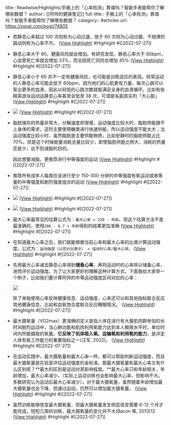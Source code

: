 title:: Readwise/Highlights/手腕上的「心率检测」靠谱吗？智能手表能帮你了解哪些数据？
author:: [[阿帅的健康笔记]]
full-title:: 手腕上的「心率检测」靠谱吗？智能手表能帮你了解哪些数据？
category:: #articles
url:: https://sspai.com/post/74805
- 若静息心率超过 100 次则称为心动过速，低于 60 次则为心动过缓，不规律的跳动则称为心率不齐。 ([View Highlight](https://read.readwise.io/read/01g8xp4pbwe3psm3vw9c90097x)) #Highlight #[[2022-07-27]]
- 静息心率大于 80，健康风险就会增加。有研究发现，静息心率大于 80bpm，心血管死亡率就会增加 33%，而全因死亡风险会增加 45% ([View Highlight](https://read.readwise.io/read/01g8xp4yyb7jxqyv07g8ncv9fe)) #Highlight #[[2022-07-27]]
- 静息心率小于 60 并不一定有健康风险，也可能是训练适应的表现。经常运动的人静息心率可能会低于 60bpm，因为他们的心肌更有力量，每次心跳可以泵出更多的血液，因此以较低的心跳次数就能满足全身的血液循环。比如有些精英游泳运动运静息心率甚至会低至 38 次，可谓是名副其实的「大心脏」 ([View Highlight](https://read.readwise.io/read/01g8xp5a4zwqjf51ke6hccepr3)) #Highlight #[[2022-07-27]]
- ![](https://cdn.sspai.com/2022/07/26/article/55c8b25ec68c8bcd63633848a2e1edbf?imageView2/2/w/1120/q/40/interlace/1/ignore-error/1) ([View Highlight](https://read.readwise.io/read/01g8xp6y7x5m2vys0hwt0nvhm2)) #Highlight #[[2022-07-27]]
- 脂肪储存的热量非常大，分解速度却很慢，运动强度比较大时，脂肪供能跟不上身体的需求，这时主要使用糖类进行快速供能，所以运动强度不能太大；当运动强度比较小时，虽然脂肪是主要供能物质，比如安静时的脂肪供能占比 70%。但是这个时候能量消耗总量比较少，即使脂肪供能比例大，消耗的热量还是少，达不到减脂的目的。
  
  因此想要减脂，更推荐进行中等强度的运动 ([View Highlight](https://read.readwise.io/read/01g8xp82emvbh547bhgmh0x4en)) #Highlight #[[2022-07-27]]
- 推荐所有成年人每周应该进行至少 150-300 分钟的中等强度有氧运动或者等量的中等强度和剧烈强度组合的运动 ([View Highlight](https://read.readwise.io/read/01g8xp8q6y6dgnk4rmdmhvpraw)) #Highlight #[[2022-07-27]]
- ![](https://cdn.sspai.com/2022/07/26/1653432a0050b93904a2730fc1fd8c7f.jpg?imageView2/2/w/1120/q/40/interlace/1/ignore-error/1) ([View Highlight](https://read.readwise.io/read/01g8xp998xezeaf7aq05eg4asv)) #Highlight #[[2022-07-27]]
- ![](https://cdn.sspai.com/2022/07/26/b06914f8ffa102812191980c2e5cae4c.png?imageView2/2/w/1120/q/40/interlace/1/ignore-error/1) ([View Highlight](https://read.readwise.io/read/01g8xp9r528cgd2psreb6m88zz)) #Highlight #[[2022-07-27]]
- 最大心率最常见的估算公式为：`最大心率 = 220 - 年龄`。但这个估算方法不是最准确的，使用`206 - 0.7 × 年龄`得到的结果更加准确 ([View Highlight](https://read.readwise.io/read/01g8xpaa11rvwvq388ssf4em57)) #Highlight #[[2022-07-27]]
- 在知道最大心率之后，我们就能根据当前心率和最大心率的比值计算运动强度，公式为：`运动强度（以百分比表示） = 运动时心率/最大心率。` ([View Highlight](https://read.readwise.io/read/01g8xpardhd8mn9hgx50xtbmzw)) #Highlight #[[2022-07-27]]
- 先用最大心率减去静息心率得到**储备心率**，再将运动时的心率除以储备心率，进而评价运动强度。为了让大家更好的理解这种计算方式，下面我给大家举一个例子，比如我们要计算阿帅的中等运动强度区间对应的心率：
  
  ![](https://cdn.sspai.com/2022/07/26/article/f8743ce5ed8e58606fa3712c9e4ceb6c?imageView2/2/w/1120/q/40/interlace/1/ignore-error/1)
  
  除了单独使用心率反映健康信息、运动强度，心率还可以和其他指标联合反应其他健康信息，比如和血氧饱合度联合反应睡眠情况。 ([View Highlight](https://read.readwise.io/read/01g8xpcfy13wk7z861xvprk0cr)) #Highlight #[[2022-07-27]]
- 最大摄氧量（VO2max）更准确的定义是指人体在进行有大量肌肉群参加的长时间剧烈运动中，当心肺功能和肌肉利用氧能力达到本人极限水平时，单位时间内所能摄取的氧量。**它反映了机体吸入氧、运输氧和利用氧的能力**，是评定人体有氧工作能力的重要指标之一(汪军, 2022)。 ([View Highlight](https://read.readwise.io/read/01g8xpcnqq58946vjvwrv8na11)) #Highlight #[[2022-07-27]]
- 在运动实践中，最大摄氧量和最大心率一样，都可以帮助判断运动强度，而且最大摄氧量是实验室评估运动强度的金标准。那最大摄氧量和最大心率又有什么区别呢？**最大的区别是运动对其影响程度。**最大心率只和年龄相关，年龄增加，最大心率减少。（实际上运动训练也会影响最大心率，但影响不大。多数研究认为运动后最大心率减少）。对于最大摄氧量，虽然随着年龄增加最大摄氧量也会下降，但通过运动，仍然可以增加最大摄氧量。 ([View Highlight](https://read.readwise.io/read/01g8xpf15p0s5xjtecdqtmqe61)) #Highlight #[[2022-07-27]]
- 虽然训练能够改变最大摄氧量，但最大摄氧量发生明显改变需要 6-12 个月才能完成。短短几周的训练，最大摄氧量的变化并不大(Bacon 等, 2013)12 ([View Highlight](https://read.readwise.io/read/01g8xpferqxq1whpw510kgt2x1)) #Highlight #[[2022-07-27]]